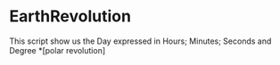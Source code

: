 # EarthRevolution
This script show us the Day expressed in Hours; Minutes; Seconds and Degree *[polar revolution]
